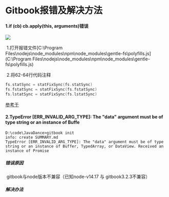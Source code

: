 # Gitbook报错及解决方法

#### 1.if (cb) cb.apply(this, arguments)错误

![](F:\mybook\1.png)



​	1.打开报错文件[C:\Program Files\nodejs\node_modules\npm\node_modules\gentle-fs\polyfills.js](C:\Program Files\nodejs\node_modules\npm\node_modules\gentle-fs\polyfills.js)

​	2.将62-64行代码注释

```c
fs.statSync = statFixSync(fs.statSync)
fs.fstatSync = statFixSync(fs.fstatSync)
fs.lstatSync = statFixSync(fs.lstatSync)
```

[参考于](https://yimouleng.com/2020/09/28/if-cb-cb-applythis-arguments-error/)

#### 2.TypeError [ERR_INVALID_ARG_TYPE]: The "data" argument must be of type string or an instance of Buffe

```
D:\code\JavaDance>gitbook init
info: create SUMMARY.md
TypeError [ERR_INVALID_ARG_TYPE]: The "data" argument must be of type string or an instance of Buffer, TypedArray, or DataView. Received an instance of Promise
```



##### **错误原因**

​	gitbook与node版本不兼容（已知node-v14.17 与 gitbook3.2.3不兼容）

##### **解决办法**

